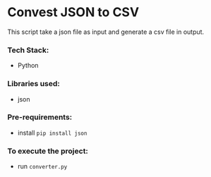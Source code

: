 # Convest JSON to CSV
This script take a json file as input and generate a csv file in output.

### Tech Stack:
+ Python

### Libraries used:
+ json

###  Pre-requirements:
+ install `pip install json`

### To execute the project:
+ run `converter.py`
